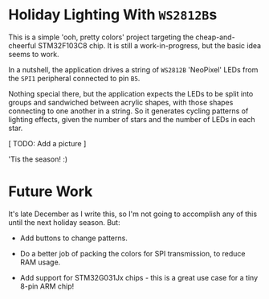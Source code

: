 # Holiday Lighting With `WS2812B`s

This is a simple 'ooh, pretty colors' project targeting the cheap-and-cheerful STM32F103C8 chip. It is still a work-in-progress, but the basic idea seems to work.

In a nutshell, the application drives a string of `WS2812B` 'NeoPixel' LEDs from the `SPI1` peripheral connected to pin `B5`.

Nothing special there, but the application expects the LEDs to be split into groups and sandwiched between acrylic shapes, with those shapes connecting to one another in a string. So it generates cycling patterns of lighting effects, given the number of stars and the number of LEDs in each star.

[ TODO: Add a picture ]

'Tis the season! :)

# Future Work

It's late December as I write this, so I'm not going to accomplish any of this until the next holiday season. But:

* Add buttons to change patterns.

* Do a better job of packing the colors for SPI transmission, to reduce RAM usage.

* Add support for STM32G031Jx chips - this is a great use case for a tiny 8-pin ARM chip!
